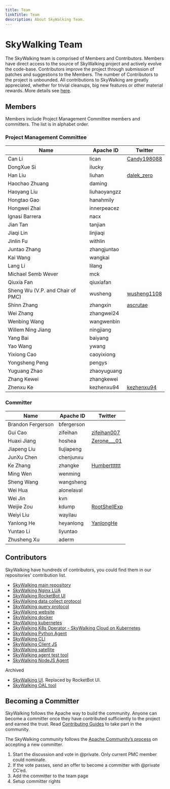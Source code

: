 ```yaml
---
title: Team
linkTitle: Team
description: About SkyWalking Team.
---
```


# SkyWalking Team

The SkyWalking team is comprised of Members and Contributors. Members have direct access to the source of SkyWalking project and actively evolve the code-base. Contributors improve the project through submission of patches and suggestions to the Members. The number of Contributors to the project is unbounded. All contributions to SkyWalking are greatly appreciated, whether for trivial cleanups, big new features or other material rewards. More details see [here](https://github.com/apache/skywalking/blob/master/docs/en/guides/README.md).

## Members

Members include Project Management Committee members and committers. The list is in alphabet order.

### Project Management Committee

| Name                             | Apache ID    | Twitter                                        |
| -------------------------------- | ------------ | ---------------------------------------------- |
| Can Li                           | lican        | [Candy198088](https://twitter.com/Candy198088) |
| DongXue Si                       | ilucky       |                                                |
| Han Liu                          | liuhan       | [dalek_zero](https://twitter.com/dalek_zero)   |
| Haochao Zhuang                   | daming       |                                                |
| Haoyang Liu                      | liuhaoyangzz |                                                |
| Hongtao Gao                      | hanahmily    |                                                |
| Hongwei Zhai                     | innerpeacez  |                                                |
| Ignasi Barrera                   | nacx         |                                                |
| Jian Tan                         | tanjian      |                                                |
| Jiaqi Lin                        | linjiaqi     |                                                |
| Jinlin Fu                        | withlin      |                                                |
| Juntao Zhang                     | zhangjuntao  |                                                |
| Kai Wang                         | wangkai      |                                                |
| Lang Li                          | lilang       |                                                |
| Michael Semb Wever               | mck          |                                                |
| Qiuxia Fan                       | qiuxiafan    |                                                |
| Sheng Wu (V.P. and Chair of PMC) | wusheng      | [wusheng1108](https://twitter.com/wusheng1108) |
| Shinn Zhang                      | zhangxin     | [ascrutae](https://twitter.com/ascrutae)       |
| Wei Zhang                        | zhangwei24   |                                                |
| Wenbing Wang                     | wangwenbin   |                                                |
| Willem Ning Jiang                | ningjiang    |                                                |
| Yang Bai                         | baiyang      |                                                |
| Yao Wang                         | ywang        |                                                |
| Yixiong Cao                      | caoyixiong   |                                                |
| Yongsheng Peng                   | pengys       |                                                |
| Yuguang Zhao                     | zhaoyuguang  |                                                |
| Zhang Kewei                      | zhangkewei   |                                                |
| Zhenxu Ke                        | kezhenxu94   | [kezhenxu94](https://twitter.com/kezhenxu94)   |

### Committer

| Name              | Apache ID   | Twitter                                          |
| ----------------- | ----------- | ------------------------------------------------ |
| Brandon Fergerson | bfergerson  |                                                  |
| Gui Cao           | zifeihan    | [zifeihan007](https://twitter.com/zifeihan007)   |
| Huaxi Jiang       | hoshea      | [Zerone___01](https://twitter.com/Zerone___01)   |
| Jiapeng Liu       | liujiapeng  |                                                  |
| JunXu Chen        | chenjunxu   |                                                  |
| Ke Zhang          | zhangke     | [Humbertttttt](https://twitter.com/Humbertttttt) |
| Ming Wen          | wenming     |                                                  |
| Sheng Wang        | wangsheng   |                                                  |
| Wei Hua           | alonelaval  |                                                  |
| Wei Jin           | kvn         |                                                  |
| Weijie Zou        | kdump       | [RootShellExp](https://twitter.com/RootShellExp) |
| Weiyi Liu         | wayilau     |                                                  |
| Yanlong He        | heyanlong   | [YanlongHe](https://twitter.com/YanlongHe)       |
| Yuntao Li         | liyuntao    |                                                  |
| Zhusheng Xu       | aderm       |                                                  |


## Contributors

SkyWalking have hundreds of contributors, you could find them in our repositories' contribution list.

- [SkyWalking main repository](https://github.com/apache/skywalking/graphs/contributors)
- [SkyWalking Nginx LUA](https://github.com/apache/skywalking-nginx-lua/graphs/contributors)
- [SkyWalking RocketBot UI](https://github.com/apache/skywalking-rocketbot-ui/graphs/contributors)
- [SkyWalking data collect protocol](https://github.com/apache/skywalking-data-collect-protocol/graphs/contributors)
- [SkyWalking query protocol](https://github.com/apache/skywalking-query-protocol/graphs/contributors)
- [SkyWalking website](https://github.com/apache/skywalking-website/graphs/contributors)
- [SkyWalking docker](https://github.com/apache/skywalking-docker/graphs/contributors)
- [SkyWalking kubernetes](https://github.com/apache/skywalking-kubernetes/graphs/contributors)
- [SkyWalking K8s Operator - SkyWalking Cloud on Kubernetes](https://github.com/apache/skywalking-swck/graphs/contributors)
- [SkyWalking Python Agent](https://github.com/apache/skywalking-python/graphs/contributors)
- [SkyWalking CLI](https://github.com/apache/skywalking-cli/graphs/contributors)
- [SkyWalking Client JS](https://github.com/apache/skywalking-client-js/graphs/contributors)
- [SkyWalking satellite](https://github.com/apache/skywalking-satellite/graphs/contributors)
- [SkyWalking agent test tool](https://github.com/apache/skywalking-agent-test-tool/graphs/contributors)
- [SkyWalking NodeJS Agent](https://github.com/apache/skywalking-nodejs/graphs/contributors)

Archived

- [SkyWalking UI](https://github.com/apache/skywalking-ui/graphs/contributors). Replaced by RocketBot UI.
- [SkyWalking OAL tool](https://github.com/apache/skywalking-oal-tool/graphs/contributors)

## Becoming a Committer

SkyWalking follows the Apache way to build the community. Anyone can become a committer once they have contributed sufficiently to the project and earned the trust. Read [Contributing Guides](https://github.com/apache/skywalking/blob/master/docs/en/guides/README.md) to take part in the community.

The SkyWalking community follows the [Apache Community’s process](http://community.apache.org/newcommitter.html) on accepting a new committer.

1. Start the discussion and vote in @private. Only current PMC member could nominate.
1. If the vote passes, send an offer to become a committer with @private CC’ed.
1. Add the committer to the team page
1. Setup committer rights

